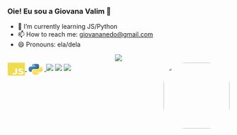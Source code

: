 ### Oie! Eu sou a Giovana Valim 👋

- 🌱 I’m currently learning JS/Python
- 📫 How to reach me: giovananedo@gmail.com
- 😄 Pronouns: ela/dela

<div align="center">
  <a href="https://github.com/givalim">
  <img height="180em" src="https://github-readme-stats.vercel.app/api?username=givalim&show_icons=true&theme=tokyonight&include_all_commits=true&count_private=true"/>
</div>
  
<img align="center"  height="30" width="40" src="https://raw.githubusercontent.com/devicons/devicon/master/icons/javascript/javascript-plain.svg">
<img align="center"  height="30" width="40" src="https://raw.githubusercontent.com/devicons/devicon/master/icons/python/python-original.svg">
<a ><img src="https://i.picasion.com/pic92/fabddf828486104d2428a092ab0c4a28.gif" img align="right" width="150" height="150" style="border-radius:50px;/></a><br />
</div>
  
   ##
  
  <div> 

  <a href="https://instagram.com/gio.giow" target="_blank"><img src="https://img.shields.io/badge/-Instagram-%23E4405F?style=for-the-badge&logo=instagram&logoColor=white" target="_blank"></a> 
  <a href = "mailto:giovananedo@gmail.com"><img src="https://img.shields.io/badge/-Gmail-%23333?style=for-the-badge&logo=gmail&logoColor=white" target="_blank"></a>
  <a href="https://www.linkedin.com/in/giovana-valim-a64b47234/" target="_blank"><img src="https://img.shields.io/badge/-LinkedIn-%230077B5?style=for-the-badge&logo=linkedin&logoColor=white" target="_blank"></a> 
    
</div>
  

